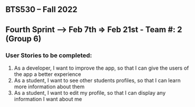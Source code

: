 ## BTS530 – Fall 2022 
## Fourth Sprint --> Feb 7th => Feb 21st - Team #: 2 (Group 6)


### User Stories to be completed:
1. As a developer, I want to improve the app, so that I can give the users of the app a better experience
2. As a student, I want to see other students profiles, so that I can learn more information about them
3. As a student, I want to edit my profile, so that I can display any information I want about me
